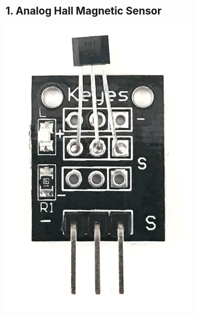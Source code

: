 # 1. Analog Hall Magnetic Sensor

![Keyes Analog Hall Magnetic Sensor](keyes-analog-hall-magnetic-sensor.jpg)